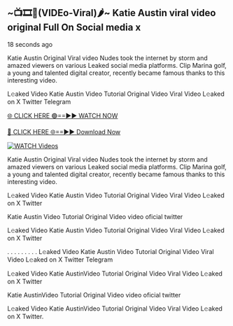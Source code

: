 ## ~📺🎞️👙(VIDEo-Viral)🌶~ Katie Austin viral video original Full On Social media x 

18 seconds ago

Katie Austin Original Viral video Nudes took the internet by storm and amazed viewers on various Leaked social media platforms. Clip Marina golf, a young and talented digital creator, recently became famous thanks to this interesting video.

L𝚎aked Video Katie Austin Video Tutorial Original Video Viral Video L𝚎aked on X Twitter Telegram

[🌐 CLICK HERE 🟢==►► WATCH NOW](https://cutt.ly/0rtR8jlR)

[🔴 CLICK HERE 🌐==►► Download Now](https://cutt.ly/SrtR4cwq)

[![WATCH Videos](https://i.imgur.com/dJHk4Zq.gif)](https://cutt.ly/0rtR8jlR)

Katie Austin Original Viral video Nudes took the internet by storm and amazed viewers on various Leaked social media platforms. Clip Marina golf, a young and talented digital creator, recently became famous thanks to this interesting video.

L𝚎aked Video Katie Austin Video Tutorial Original Video Viral Video L𝚎aked on X Twitter

Katie Austin Video Tutorial Original Video video oficial twitter

L𝚎aked Video Katie Austin Video Tutorial Original Video Viral Video L𝚎aked on X Twitter

. . . . . . . . . L𝚎aked Video Katie Austin Video Tutorial Original Video Viral Video L𝚎aked on X Twitter Telegram

L𝚎aked Video Katie AustinVideo Tutorial Original Video Viral Video L𝚎aked on X Twitter

Katie AustinVideo Tutorial Original Video video oficial twitter

L𝚎aked Video Katie AustinVideo Tutorial Original Video Viral Video L𝚎aked on X Twitter.
